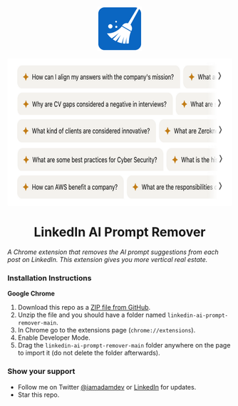<p align="center">
  <img src="/logo400.png" width="100" height="100"/>
</p>

<p align="center">
  <img src="/ai-prompts.png" width="650" height="330"/>
</p>

<h1 align="center">LinkedIn AI Prompt Remover</h1>

*A Chrome extension that removes the AI prompt suggestions from each post on LinkedIn. This extension gives you more vertical real estate.*

### Installation Instructions

**Google Chrome**
1. Download this repo as a [ZIP file from GitHub](https://github.com/cristiangu/linkedin-ai-prompt-remover/archive/main.zip).
1. Unzip the file and you should have a folder named `linkedin-ai-prompt-remover-main`.
1. In Chrome go to the extensions page (`chrome://extensions`).
1. Enable Developer Mode.
1. Drag the `linkedin-ai-prompt-remover-main` folder anywhere on the page to import it (do not delete the folder afterwards).


### Show your support
* Follow me on Twitter [@iamadamdev](https://twitter.com/GutuCristian) or [LinkedIn](https://www.linkedin.com/in/cristiangutu/) for updates.
* Star this repo.
